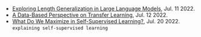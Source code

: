 
- [Exploring Length Generalization in Large Language Models](https://arxiv.org/pdf/2207.04901.pdf), Jul. 11 2022.
- [A Data-Based Perspective on Transfer Learning](https://arxiv.org/pdf/2207.05739.pdf), Jul. 12 2022.
- [What Do We Maximize in Self-Supervised Learning?](https://arxiv.org/pdf/2207.10081v1.pdf), Jul. 20 2022. `explaining self-supervised learning`
